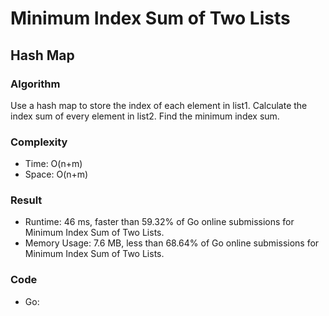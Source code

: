 # Minimum Index Sum of Two Lists



## Hash Map



### Algorithm

Use a hash map to store the index of each element in list1.
Calculate the index sum of every element in list2.
Find the minimum index sum.


### Complexity

- Time: O(n+m)
- Space: O(n+m)


### Result

- Runtime: 46 ms, faster than 59.32% of Go online submissions for Minimum Index Sum of Two Lists.
- Memory Usage: 7.6 MB, less than 68.64% of Go online submissions for Minimum Index Sum of Two Lists.


### Code

- Go: [](main.go)
